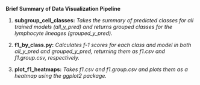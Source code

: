 **Brief Summary of Data Visualization Pipeline**
1. **subgroup_cell_classes:** _Takes the summary of predicted classes for all trained models (all_y_pred) and returns grouped classes for the lymphocyte lineages (grouped_y_pred)._

2. **f1_by_class.py:** _Calculates f-1 scores for each class and model in both all_y_pred and grouped_y_pred, returning them as f1.csv and f1.group.csv, respectively._

3. **plot_f1_heatmaps:** _Takes f1.csv and f1.group.csv and plots them as a heatmap using the ggplot2 package._
